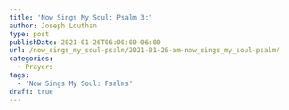```yaml
---
title: 'Now Sings My Soul: Psalm 3:'
author: Joseph Louthan
type: post
publishDate: 2021-01-26T06:00:00-06:00
url: /now_sings_my_soul-psalm/2021-01-26-am-now_sings_my_soul-psalm/
categories:
  - Prayers
tags:
  - 'Now Sings My Soul: Psalms'
draft: true
---
```

<pre>
<div style="font-variant: small-caps;">

</div>

</pre>
